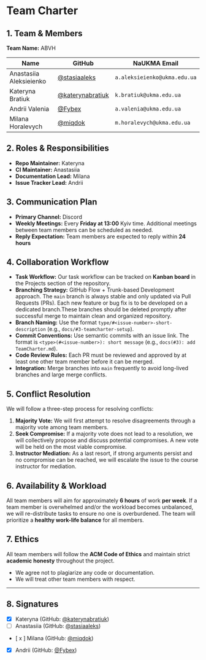 # Team Charter

## 1. Team & Members

**Team Name:** ABVH

| Name | GitHub | NaUKMA Email |
|------|---------|--------------|
| Anastasiia Aleksieienko | [@stasiaaleks](https://github.com/stasiaaleks) | `a.aleksieienko@ukma.edu.ua` |
| Kateryna Bratiuk | [@katerynabratiuk](https://github.com/katerynabratiuk) | `k.bratiuk@ukma.edu.ua` |
| Andrii Valenia | [@Fybex](https://github.com/Fybex) | `a.valenia@ukma.edu.ua` |
| Milana Horalevych | [@miqdok](https://github.com/miqdok) | `m.horalevych@ukma.edu.ua` |

## 2. Roles & Responsibilities

* **Repo Maintainer:** Kateryna
* **CI Maintainer:** Anastasiia
* **Documentation Lead:** Milana
* **Issue Tracker Lead:** Andrii

## 3. Communication Plan

* **Primary Channel:** Discord
* **Weekly Meetings:** Every **Friday at 13:00** Kyiv time. Additional meetings between team members can be scheduled as needed.
* **Reply Expectation:** Team members are expected to reply within **24 hours**

## 4. Collaboration Workflow

* **Task Workflow:** Our task workflow can be tracked on **Kanban board** in the Projects section of the repository.
* **Branching Strategy:** GitHub Flow + Trunk-based Development approach. The `main` branch is always stable and only updated via Pull Requests (PRs). Each new feature or bug fix is to be developed on a dedicated branch.These branches should be deleted promptly after successful merge to maintain clean and organized repository.
* **Branch Naming:** Use the format `type/#<issue-number>-short-description` (e.g., `docs/#3-teamcharter-setup`).
* **Commit Conventions:** Use semantic commits with an issue link. The format is `<type>(#<issue-number>): short message` (e.g., `docs(#3): add TeamCharter.md`).
* **Code Review Rules:** Each PR must  be reviewed and approved by at least one other team member before it can be merged.
* **Integration:** Merge branches into `main` frequently to avoid long-lived branches and large merge conflicts.

## 5. Conflict Resolution

We will follow a three-step process for resolving conflicts:

1. **Majority Vote:** We will first attempt to resolve disagreements through a majority vote among team members.
2. **Seek Compromise:** If a majority vote does not lead to a resolution, we will collectively propose and discuss potential compromises. A new vote will be held on the most viable compromise.
3. **Instructor Mediation:** As a last resort, if strong arguments persist and no compromise can be reached, we will escalate the issue to the course instructor for mediation.

## 6. Availability & Workload

All team members will aim for approximately **6 hours** of work **per week**. If a team member is overwhelmed and/or the workload becomes unbalanced, we will re-distribute tasks to ensure no one is overburdened. The team will prioritize a **healthy work-life balance** for all members.

## 7. Ethics

All team members will follow the **ACM Code of Ethics** and maintain strict **academic honesty** throughout the project.

* We agree not to plagiarize any code or documentation.
* We will treat other team members with respect.

---

## 8. Signatures

* [x] Kateryna (GitHub: [@katerynabratiuk](https://github.com/katerynabratiuk))
* [ ] Anastasiia (GitHub: [@stasiaaleks](https://github.com/stasiaaleks))
* [ x ] Milana (GitHub: [@miqdok](https://github.com/miqdok))
* [x] Andrii (GitHub: [@Fybex](https://github.com/Fybex))
